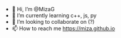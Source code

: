 - 👋 Hi, I’m @MizaG
- 🌱 I’m currently learning c++, js, py
- 💞️ I’m looking to collaborate on (?)
- 📫 How to reach me https://miza.github.io

<!---
MizaG/MizaG is a ✨ special ✨ repository because its `README.md` (this file) appears on your GitHub profile.
You can click the Preview link to take a look at your changes.
--->
